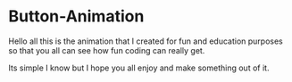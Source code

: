 # Button-Animation

Hello all this is the animation that I created for fun and education purposes so that you all can see how fun coding can really get.

Its simple I know but I hope you all enjoy and make something out of it.
